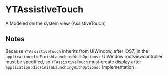# YTAssistiveTouch
A Modeled on the system  view (AssistiveTouch)

Notes
----

Because `YTAssistiveTouch` inherits from UIWindow, after iOS7, in the `application:didFinishLaunchingWithOptions:` UIWindow rootviewcontroller must be specified, so `YTAssistiveTouch` must create display after `application:didFinishLaunchingWithOptions:` implementation.
